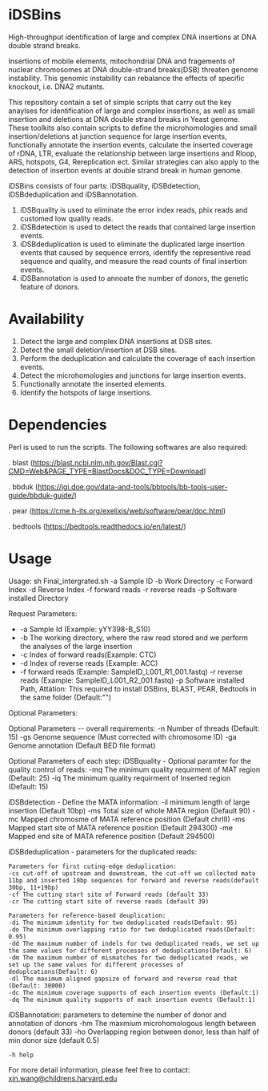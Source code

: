 # iDSBins
High-throughput identification of large and complex DNA insertions at DNA double strand breaks.

Insertions of mobile elements, mitochondrial DNA and fragements of nuclear chromosomes at DNA double-strand breaks(DSB) threaten genome instability. This genomic instability can rebalance the effects of specific knockout, i.e. DNA2 mutants.

This repository contain a set of simple scripts that carry out the key anaylses for identification of large and complex insertions, as well as small insertion and deletions at DNA double strand breaks in Yeast genome. These toolkits also contain scripts to define the microhomologies and small insertion/deletions at junction sequence for large insertion events, functionally annotate the insertion events, calculate the inserted coverage of rDNA, LTR, evaluate the relationship between large insertions and Rloop, ARS, hotspots, G4, Rereplication ect.  Similar strategies can also apply to the detection of insertion events at double strand break in human genome.

iDSBins consists of four parts: iDSBquality, iDSBdetection, iDSBdeduplication and iDSBannotation.

1. iDSBquality is used to eliminate the error index reads, phix reads and customed low quality reads.
2. iDSBdetection is used to detect the reads that contained large insertion events.
3. iDSBdeduplication is used to eliminate the duplicated large insertion events that caused by sequence errors, identify the representive read sequence and quality, and measure the read counts of final insertion events.
4. iDSBannotation is used to annoate the number of donors, the genetic feature of donors.

# Availability 
1. Detect the large and complex DNA insertions at DSB sites.
2. Detect the small deletion/insertion at DSB sites.
3. Perform the deduplication and calculate the coverage of each insertion events.
4. Detect the microhomologies and junctions for large insertion events.
5. Functionally annotate the inserted elements.
6. Identify the hotspots of large insertions.

# Dependencies

Perl is used to run the scripts. The following softwares are also required:

. blast (https://blast.ncbi.nlm.nih.gov/Blast.cgi?CMD=Web&PAGE_TYPE=BlastDocs&DOC_TYPE=Download)

. bbduk (https://jgi.doe.gov/data-and-tools/bbtools/bb-tools-user-guide/bbduk-guide/)

. pear (https://cme.h-its.org/exelixis/web/software/pear/doc.html)

. bedtools (https://bedtools.readthedocs.io/en/latest/)


# Usage

Usage: sh Final_intergrated.sh -a Sample ID -b Work Directory -c Forward Index -d Reverse Index -f forward reads -r reverse reads -p Software installed Directory

Request Parameters:
*	-a Sample Id (Example: yYY398-B_S10)
*	-b The working directory, where the raw read stored and we perform the analyses of the large insertion
*	-c Index of forward reads(Example: CTC)
*	-d Index of reverse reads (Example: ACC)
*	-f forward reads (Example: SampleID_L001_R1_001.fastq)
	-r reverse reads (Example: SampleID_L001_R2_001.fastq)
	-p Software installed Path, Attation: This required to install DSBins, BLAST, PEAR, Bedtools in the same folder (Default:"")

Optional Parameters:

Optional Parameters -- overall requirements:
	-n Number of threads (Default: 15)
	-gs Genome sequence (Must corrected with chromosome ID)
	-ga Genome annotation (Default BED file format)

Optional Parameters of each step:
iDSBquality - Optional paramter for the quality control of reads:
	-mq The minimum quality requirment of MAT region (Default: 25)
	-iq The minimum quality requirment of Inserted region (Default: 15)

iDSBdetection - Define the MATA information:
	-il minimum length of large insertion (Default 10bp)
	-ms Total size of whole MATA region (Default 90)
	-mc Mapped chromosme of MATA reference position (Default chrIII)
	-ms Mapped start site of MATA reference position (Default 294300)
	-me Mapped end site of MATA reference position (Default 294500)

iDSBdeduplication - parameters for the duplicated reads:

	Parameters for first cuting-edge deduplication:
	-cs cut-off of upstream and downstream, the cut-off we collected mata 11bp and inserted 19bp sequences for forward and reverse reads(default 30bp, 11+19bp)
	-cf The cutting start site of Forward reads (default 33)
	-cr The cutting start site of reverse reads (default 39)

	Parameters for reference-based deuplication:
	-di The minimum identity for two deduplicated reads(Default: 95)
	-do The minimum overlapping ratio for two deduplicated reads(Default: 0.95)
	-dd The maximum number of indels for two deduplicated reads, we set up the same values for different processes of deduplcations(Default: 6)
	-dm The maximum number of mismatches for two deduplicated reads, we set up the same values for different processes of deduplcations(Default: 6)
	-dl The maximum aligned gapsize of forward and reverse read that (Default: 30000)
	-dc The minimum coverage supports of each insertion events (Default:1)
	-dq The minimum quality supports of each insertion events (Default:1)

iDSBannotation: parameters to detemine the number of donor and annotation of donors
	-hm The maxmium microhomologous length between donors (default 33)
	-ho Overlapping region between donor, less than half of min donor size (default 0.5)

	-h help
For more detail information, please feel free to contact: xin.wang@childrens.harvard.edu
